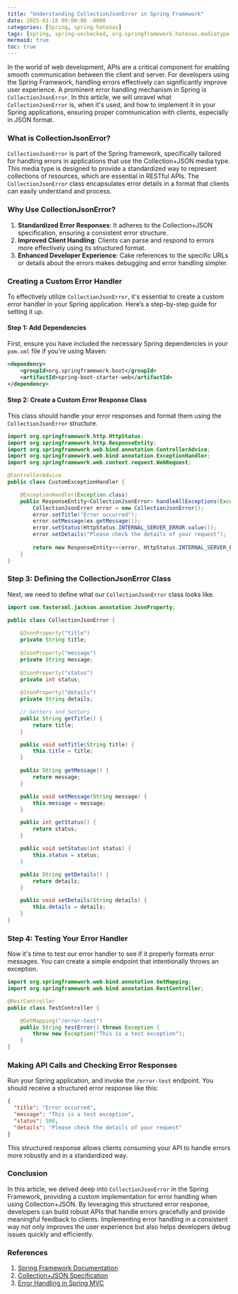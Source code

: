 ```yaml
---
title: "Understanding CollectionJsonError in Spring Framework"
date: 2025-01-18 09:00:00 -0000
categories: [Spring, spring-hateoas]
tags: [spring, spring-unchecked, org.springframework.hateoas.mediatype.collectionjson]
mermaid: true
toc: true
---
```



In the world of web development, APIs are a critical component for enabling smooth communication between the client and server. For developers using the Spring Framework, handling errors effectively can significantly improve user experience. A prominent error handling mechanism in Spring is `CollectionJsonError`. In this article, we will unravel what `CollectionJsonError` is, when it's used, and how to implement it in your Spring applications, ensuring proper communication with clients, especially in JSON format.

### What is CollectionJsonError?

`CollectionJsonError` is part of the Spring framework, specifically tailored for handling errors in applications that use the Collection+JSON media type. This media type is designed to provide a standardized way to represent collections of resources, which are essential in RESTful APIs. The `CollectionJsonError` class encapsulates error details in a format that clients can easily understand and process.

### Why Use CollectionJsonError?

1. **Standardized Error Responses**: It adheres to the Collection+JSON specification, ensuring a consistent error structure.
2. **Improved Client Handling**: Clients can parse and respond to errors more effectively using its structured format.
3. **Enhanced Developer Experience**: Cake references to the specific URLs or details about the errors makes debugging and error handling simpler.

### Creating a Custom Error Handler

To effectively utilize `CollectionJsonError`, it's essential to create a custom error handler in your Spring application. Here’s a step-by-step guide for setting it up.

#### Step 1: Add Dependencies

First, ensure you have included the necessary Spring dependencies in your `pom.xml` file if you're using Maven:

```xml
<dependency>
    <groupId>org.springframework.boot</groupId>
    <artifactId>spring-boot-starter-web</artifactId>
</dependency>
```

#### Step 2: Create a Custom Error Response Class

This class should handle your error responses and format them using the `CollectionJsonError` structure.

```java
import org.springframework.http.HttpStatus;
import org.springframework.http.ResponseEntity;
import org.springframework.web.bind.annotation.ControllerAdvice;
import org.springframework.web.bind.annotation.ExceptionHandler;
import org.springframework.web.context.request.WebRequest;

@ControllerAdvice
public class CustomExceptionHandler {

    @ExceptionHandler(Exception.class)
    public ResponseEntity<CollectionJsonError> handleAllExceptions(Exception ex, WebRequest request) {
        CollectionJsonError error = new CollectionJsonError();
        error.setTitle("Error occurred");
        error.setMessage(ex.getMessage());
        error.setStatus(HttpStatus.INTERNAL_SERVER_ERROR.value());
        error.setDetails("Please check the details of your request");
        
        return new ResponseEntity<>(error, HttpStatus.INTERNAL_SERVER_ERROR);
    }
}
```

### Step 3: Defining the CollectionJsonError Class

Next, we need to define what our `CollectionJsonError` class looks like.

```java
import com.fasterxml.jackson.annotation.JsonProperty;

public class CollectionJsonError {
    
    @JsonProperty("title")
    private String title;
    
    @JsonProperty("message")
    private String message;
    
    @JsonProperty("status")
    private int status;
    
    @JsonProperty("details")
    private String details;

    // Getters and Setters
    public String getTitle() {
        return title;
    }

    public void setTitle(String title) {
        this.title = title;
    }

    public String getMessage() {
        return message;
    }

    public void setMessage(String message) {
        this.message = message;
    }

    public int getStatus() {
        return status;
    }

    public void setStatus(int status) {
        this.status = status;
    }

    public String getDetails() {
        return details;
    }

    public void setDetails(String details) {
        this.details = details;
    }
}
```

### Step 4: Testing Your Error Handler

Now it's time to test our error handler to see if it properly formats error messages. You can create a simple endpoint that intentionally throws an exception.

```java
import org.springframework.web.bind.annotation.GetMapping;
import org.springframework.web.bind.annotation.RestController;

@RestController
public class TestController {

    @GetMapping("/error-test")
    public String testError() throws Exception {
        throw new Exception("This is a test exception");
    }
}
```

### Making API Calls and Checking Error Responses

Run your Spring application, and invoke the `/error-test` endpoint. You should receive a structured error response like this:

```json
{
  "title": "Error occurred",
  "message": "This is a test exception",
  "status": 500,
  "details": "Please check the details of your request"
}
```

This structured response allows clients consuming your API to handle errors more robustly and in a standardized way.

### Conclusion

In this article, we delved deep into `CollectionJsonError` in the Spring Framework, providing a custom implementation for error handling when using Collection+JSON. By leveraging this structured error response, developers can build robust APIs that handle errors gracefully and provide meaningful feedback to clients. Implementing error handling in a consistent way not only improves the user experience but also helps developers debug issues quickly and efficiently.

### References

1. [Spring Framework Documentation](https://spring.io/projects/spring-framework)
2. [Collection+JSON Specification](http://collectionjson.org/)
3. [Error Handling in Spring MVC](https://spring.io/guides/gs/handling-form-submission/)